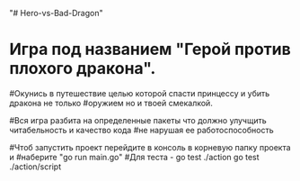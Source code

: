 "# Hero-vs-Bad-Dragon"

# Игра под названием "Герой против плохого дракона".
#Окунись в путешествие целью которой спасти принцессу и убить дракона не только
#оружием но и твоей смекалкой.


#Вся игра разбита на определенные пакеты что должно улучщить читабельность и качество кода 
#не нарушая ее работоспособность

#Чтоб запустить проект перейдите в консоль в корневую папку проекта и 
#наберите "go run main.go"
#Для теста - go test ./action go test ./action/script
 
